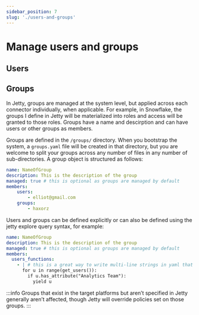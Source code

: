 ```yaml
---
sidebar_position: 7
slug: './users-and-groups'
---
```


# Manage users and groups

## Users

## Groups

In Jetty, groups are managed at the system level, but applied across each connector individually, when applicable. For example, in Snowflake, the groups I define in Jetty will be materialized into roles and access will be granted to those roles. Groups have a name and descirption and can have users or other groups as members.

Groups are defined in the `/groups/` directory. When you bootstrap the system, a `groups.yaml` file will be created in that directory, but you are welcome to split your groups across any number of files in any number of sub-directories. A group object is structured as follows:

```yaml
name: NameOfGroup
description: This is the description of the group
managed: true # this is optional as groups are managed by default
members:
	users:
		- elliot@gmail.com
	groups:
		- haxorz
```

Users and groups can be defined explicitly or can also be defined using the jetty explore query syntax, for example:

```yaml
name: NameOfGroup
description: This is the description of the group
managed: true # this is optional as groups are managed by default
members:
  users_functions:
    - | # this is a great way to write multi-line strings in yaml that respect leading whitespace
      for u in range(get_users()):
        if u.has_attribute("Analytics Team"):
          yield u
```

:::info
Groups that exist in the target platforms but aren’t specified in Jetty generally aren’t affected, though Jetty will override policies set on those groups.
:::
